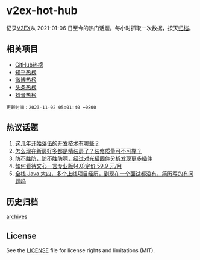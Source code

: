 # v2ex-hot-hub

 记录[V2EX](https://www.v2ex.com/)从 2021-01-06 日至今的热门话题。每小时抓取一次数据，按天[归档](archives)。
 
 ## 相关项目

- [GitHub热榜](https://github.com/it985/github-hot-hub)
- [知乎热榜](https://github.com/it985/zhihu-hot-hub)
- [微博热榜](https://github.com/it985/weibo-hot-hub)
- [头条热榜](https://github.com/it985/toutiao-hot-hub)
- [抖音热榜](https://github.com/it985/douyin-hot-hub)


 `更新时间：2023-11-02 05:01:40 +0800`

## 热议话题

1. [这几年开始落伍的开发技术有哪些？](https://www.v2ex.com/t/987300)
1. [怎么现在新房好多都是精装房了？装修质量可不可靠？](https://www.v2ex.com/t/987299)
1. [防不胜防，防不胜防啊，经过对光猫固件分析发现更多插件](https://www.v2ex.com/t/987392)
1. [如何看待文心一言专业版(4.0)定价 59.9 元/月](https://www.v2ex.com/t/987341)
1. [全栈 Java 大四，多个上线项目经历，到现在一个面试都没有，简历写的有问题吗](https://www.v2ex.com/t/987463)

## 历史归档

[archives](archives)

## License

See the [LICENSE](LICENSE) file for license rights and limitations (MIT).
